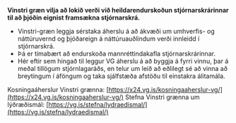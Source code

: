 **Vinstri græn vilja að lokið verði við heildarendurskoðun stjórnarskrárinnar til að þjóðin eignist framsækna stjórnarskrá.**
- Vinstri-græn leggja sérstaka áherslu á að ákvæði um umhverfis- og náttúruvernd og þjóðareign á náttúruauðlindum verði innleidd í stjórnarskrá.
- Þá er tímabært að endurskoða mannréttindakafla stjórnarskrárinnar.
- Hér eftir sem hingað til leggur VG áherslu á að byggja á fyrri vinnu, þar á meðal tillögum stjórnlagaráðs, en telur um leið að eðlilegt sé að vinna að breytingum í áföngum og taka sjálfstæða afstöðu til einstakra álitamála.

Kosningaáherslur Vinstri grænna: [https://x24.vg.is/kosningaaherslur-vg/](https://x24.vg.is/kosningaaherslur-vg/)
Stefna Vinstri grænna um lýðræðismál: [https://vg.is/stefna/lydraedismal/](https://vg.is/stefna/lydraedismal/)
